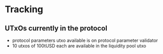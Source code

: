 # Tracking

## UTxOs currently in the protocol
- protocol parameters utxo available is on protocol parameter validator
- 10 utxos of 100tUSD each are available in the liquidity pool utxo
